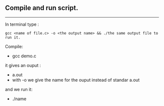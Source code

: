 ## Compile and run script.
------

In terminal type : 
```
gcc <name of file.c> -o <the output name> && ./the same output file to run it.
```
Compile:
- gcc demo.c

it gives an ouput :
- a.out
- with -o we give the name for the ouput instead of standar a.out

and we run it:
- ./name

